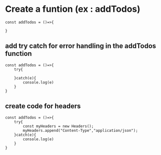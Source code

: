 # Create a funtion (ex : addTodos)
```
const addTodos = ()=>{
    
}
```
## add try catch for error handling in the addTodos function
```
const addTodos = ()=>{
    try{

    }catch(e){
        console.log(e)
    }
}
```
## create code for headers
```
const addTodos = ()=>{
    try{
        const myHeaders = new Headers();
        myHeaders.append("Content-Type","application/json");
    }catch(e){
        console.log(e)
    }
}
```
